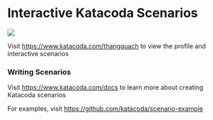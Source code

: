 # Interactive Katacoda Scenarios

[![](http://shields.katacoda.com/katacoda/thangquach/count.svg)](https://www.katacoda.com/thangquach "Get your profile on Katacoda.com")

Visit https://www.katacoda.com/thangquach to view the profile and interactive scenarios

### Writing Scenarios
Visit https://www.katacoda.com/docs to learn more about creating Katacoda scenarios

For examples, visit https://github.com/katacoda/scenario-example
